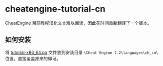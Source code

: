 # cheatengine-tutorial-cn
CheatEngine 目前教程汉化文本难以阅读，因此花时间重新翻译了一个版本。

## 如何安装

将 [tutorial-x86_64.po](https://github.com/XHXIAIEIN/cheatengine-tutorial-cn/blob/main/tutorial-x86_64.po) 文件放到安装目录 `\Cheat Engine 7.2\languages\ch_cn\` 位置，直接覆盖原来的即可。
